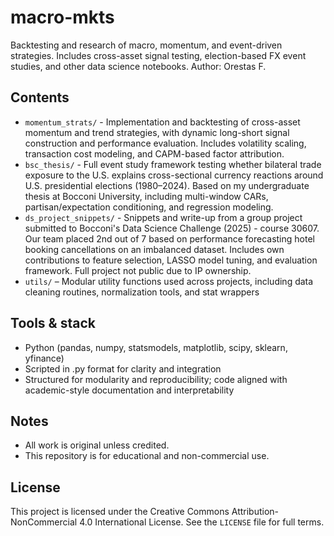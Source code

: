 # macro-mkts
Backtesting and research of macro, momentum, and event-driven strategies. Includes cross-asset signal testing, election-based FX event studies, and other data science notebooks.
Author: Orestas F.

## Contents
- `momentum_strats/` - Implementation and backtesting of cross-asset momentum and trend strategies, with dynamic long-short signal construction and performance evaluation. Includes volatility scaling, transaction cost modeling, and CAPM-based factor attribution.
- `bsc_thesis/` - Full event study framework testing whether bilateral trade exposure to the U.S. explains cross-sectional currency reactions around U.S. presidential elections (1980–2024). Based on my undergraduate thesis at Bocconi University, including multi-window CARs, partisan/expectation conditioning, and regression modeling.
- `ds_project_snippets/` - Snippets and write-up from a group project submitted to Bocconi's Data Science Challenge (2025) - course 30607. Our team placed 2nd out of 7 based on performance forecasting hotel booking cancellations on an imbalanced dataset. Includes own contributions to feature selection, LASSO model tuning, and evaluation framework. Full project not public due to IP ownership.
- `utils/` – Modular utility functions used across projects, including data cleaning routines, normalization tools, and stat wrappers

## Tools & stack
- Python (pandas, numpy, statsmodels, matplotlib, scipy, sklearn, yfinance)
- Scripted in .py format for clarity and integration
- Structured for modularity and reproducibility; code aligned with academic-style documentation and interpretability

## Notes
- All work is original unless credited.  
- This repository is for educational and non-commercial use.

## License
This project is licensed under the Creative Commons Attribution-NonCommercial 4.0 International License. See the `LICENSE` file for full terms.
